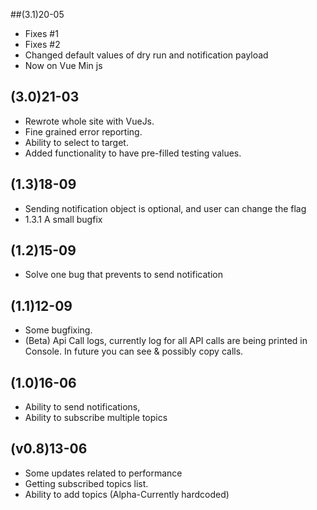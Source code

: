 ##(3.1)20-05
- Fixes #1
- Fixes #2
- Changed default values of dry run and notification payload
- Now on Vue Min js

## (3.0)21-03
- Rewrote whole site with VueJs.
- Fine grained error reporting.
- Ability to select to target.
- Added functionality to have pre-filled testing values.

## (1.3)18-09
- Sending notification object is optional, and user can change the flag
- 1.3.1 A small bugfix

## (1.2)15-09
- Solve one bug that prevents to send notification

## (1.1)12-09
- Some bugfixing.
- (Beta) Api Call logs, currently log for all API calls are being printed in Console. In future you can see & possibly copy calls.
 

## (1.0)16-06
- Ability to send notifications,
- Ability to subscribe multiple topics

## (v0.8)13-06
- Some updates related to performance
- Getting subscribed topics list.
- Ability to add topics (Alpha-Currently hardcoded)